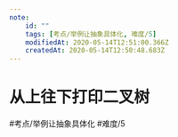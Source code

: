 ```yaml
---
note:
    id: ""
    tags: [考点/举例让抽象具体化, 难度/5]
    modifiedAt: 2020-05-14T12:51:00.366Z
    createdAt: 2020-05-14T12:50:48.683Z
---
```

# 从上往下打印二叉树
#考点/举例让抽象具体化 #难度/5 